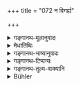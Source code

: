 +++
title = "072 न विगर्ह्य"

+++

<details><summary>गङ्गानथ-मूलानुवादः</summary>

He shall hot carry on a wrangling conversatioh. He shall not wear a garland outside. Riding on the back of cows and oxen is altogether deprecated.—(72)
</details>

<details><summary>मेधातिथिः</summary>

अभिनिवेशेन पणबन्धादिना यल् लौकिकेषु शास्त्रेषु वार्थेष्व् इतरेतरं जल्पनम् अहोपुरुषिका या, सा **विगृह्य कथा** । **बहिर्माल्यम्** । वाससो बहिः कण्ठस्थां स्रजं वाससा छादयेत् । तथा च समाचारः ।

- <u>अपरे</u> बहिर् इत्य् अनावृतो देश उच्यते । तत्र नगररथ्यादौ न प्रकटमाल्यो भ्राम्येद् इत्य् आहुः । 

- <u>अथ वा</u> बहिर्गन्धं **बहिर्माल्यम्**, यस्य गन्धो नातिसंवेद्यते । एवं स्मृत्यन्तरम्- "नागन्धां स्रजं धारयेद् अन्यत्र हिरण्मय्या" इति । **गवां च** **पृष्ठे यानं** पर्याणं विना साक्षाद् गवारोहणं प्रतिषिध्यते । **सर्वथेति** । पर्याणाद्यन्तराये ऽपि गन्त्र्यादियुक्ते ऽपृष्ठयानत्वाद् अप्रतिषेधः ॥ ४.७२ ॥
</details>

<details><summary>गङ्गानथ-भाष्यानुवादः</summary>

When, either in ordinary conversation or in literary discussions, one talks with passion and lays a wager, and so forth, always trying to show himself off,—this is what is called ‘*wrangling conversation*.’

‘*Garland outside*;’—*i.e*., if the garland happen to be above the clothing, it should be hidden with a piece of cloth. Such is the custom also.

Others have explained ‘outside’ to mean an open public place. The sense of the text in that case would be that one should not wander about in public places, as the road, &c., with a garland too obtrusively worn.

Or, ‘*bahirmālya*’ may mean that whose fragrance has gone out; *i.e*., whose odour is not felt. Says another Smṛti text—‘One should not wear an odourless garland, except that made of gold.’

‘*Riding on the back of cows*’— What is forbidden is riding on the bare back, without a saddle.—‘*Altogether*.’ When a saddle has been put on, or the animal has been harnessed to the cart, &c., then it would not be ‘riding on the back;’ and hence these are not forbidden.—(72)
</details>

<details><summary>गङ्गानथ-टिप्पन्यः</summary>

‘*Vahirmālyam*’—‘Garland over the dress’ (Medhātithi);—‘garland over the head’ (Kullūka);—‘garland on public roads and such uncovered places’ (‘others’ in Medhātithi);—or ‘garland without scent’ (‘others’ in Medhātithi).

This verse is quoted in *Saṃskāramayūkha* (p. 72), which adds that going on carts drawn by bullocks is only *slightly* reprehensible (not
*sarvathā*, wholly, reprehensible, as riding on their back is).
</details>

<details><summary>गङ्गानथ-तुल्य-वाक्यानि</summary>

*Gautama* (9.33).—‘Blowing fire with the mouth, wrangling conversation,
obtrusive wearing of garlands and sandal-paste, touching of unclean things, eating with his wife...... these he shall avoid.’

*Baudhāyana* (2.3.30).—‘He shall not wear the garland obtrusively.’

*Āpastamba* (1.32-5).—‘He shall wear garlands and sandal-paste
unobtrusively.’

*Viṣṇu* (71.22).—‘He shall not wear such garland as is either entirely
devoid of fragrance or one whose fragrance is very strong, or which is red.’
</details>

<details><summary>Bühler</summary>

072	Let him not wrangle; let him not wear a garland over (his hair). To ride on the back of cows (or of oxen) is anyhow a blamable act.
</details>
